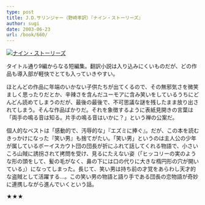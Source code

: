 ```yaml
---
type: post
title: J.D.サリンジャー（野崎孝訳）『ナイン・ストーリーズ』
author: sugi
date: 2003-06-23
url: /book/660/
---
```

<a href="http://www.amazon.co.jp/exec/obidos/ASIN/4102057013/chezsugi-22/ref=nosim/" onclick="_gaq.push(['_trackEvent', 'outbound-article', 'http://www.amazon.co.jp/exec/obidos/ASIN/4102057013/chezsugi-22/ref=nosim/', '']);" name="amazletlink" target="_blank"><img src="http://i2.wp.com/ec2.images-amazon.com/images/I/416EBEXR8PL.SL160.jpg?w=660" alt="ナイン・ストーリーズ" class="alignleft" data-recalc-dims="1" /></a>

タイトル通り9編からなる短編集。翻訳小説は入り込みにくいものだが、どの作品も導入部が軽快でとても入っていきやすい。

ほとんどの作品に年端のいかない子供たちが出てくるので、その無邪気さを微笑ましく思ったりだとか、辛辣さを含んだユーモアに含み笑いをしているうちにどんどん読めてしまうのだが、最後の最後で、不可思議な謎を残したまま放り出されてしまう。そんな作品ばかりだ。それを象徴するように表紙見開きの言葉は「両手の鳴る音は知る。片手の鳴る音はいかに？」という禅の公案だ。

個人的なベストは「感動的で、汚辱的な」『エズミに捧ぐ』。だが、この本を読むきっかけになった『笑い男』も捨てがたい。「笑い男」というのは主人公の少年が属しているボーイスカウト団の団長が折にふれて話してくれる物語で、小さいころ山賊に誘拐されて拷問を受け、見るにたえない姿（「ヒッコリーの実のような形の頭をして、髪の毛がなく、鼻の下には口の代りに大きな楕円形の穴が開いている」）になってしまった。長じて、笑い男は持ち前の才覚をあらわし天才的な盗賊として活躍する...。この笑い男の物語と語り手である団長の恋物語が奇妙に連携しながら進んでいくという話。

★★★

